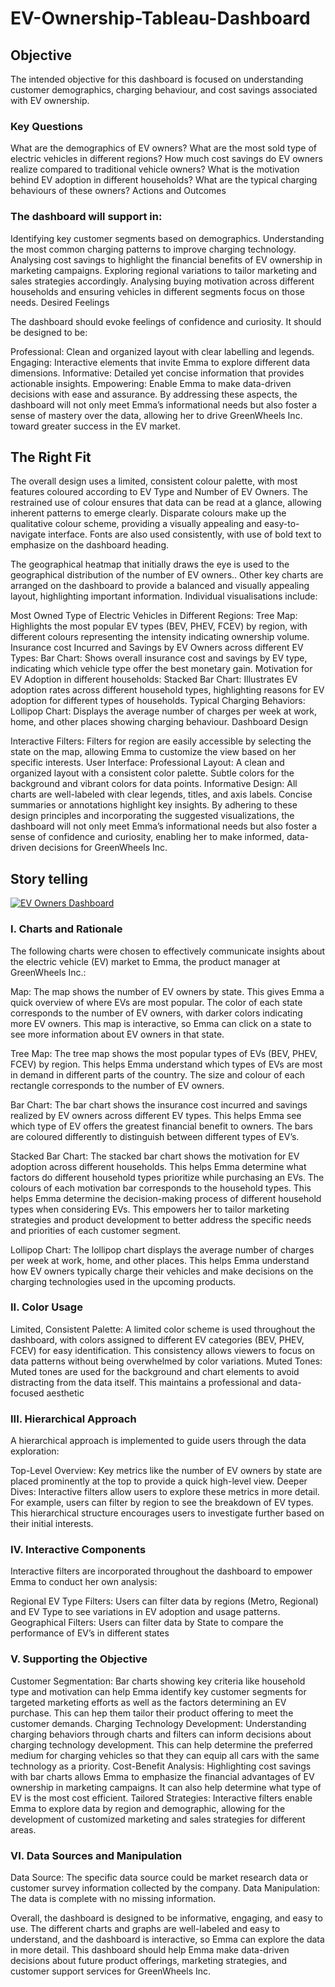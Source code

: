 # EV-Ownership-Tableau-Dashboard

## Objective

The intended objective for this dashboard is focused on understanding customer demographics, charging behaviour, and cost savings associated with EV ownership. 

### Key Questions

What are the demographics of EV owners?
What are the most sold type of electric vehicles in different regions?
How much cost savings do EV owners realize compared to traditional vehicle owners?
What is the motivation behind EV adoption in different households?
What are the typical charging behaviours of these owners?
Actions and Outcomes

### The dashboard will support in:

Identifying key customer segments based on demographics.
Understanding the most common charging patterns to improve charging technology.
Analysing cost savings to highlight the financial benefits of EV ownership in marketing campaigns.
Exploring regional variations to tailor marketing and sales strategies accordingly.
Analysing buying motivation across different households and ensuring vehicles in different segments focus on those needs.
Desired Feelings

The dashboard should evoke feelings of confidence and curiosity. It should be designed to be:

Professional: Clean and organized layout with clear labelling and legends.
Engaging: Interactive elements that invite Emma to explore different data dimensions.
Informative: Detailed yet concise information that provides actionable insights.
Empowering: Enable Emma to make data-driven decisions with ease and assurance.
By addressing these aspects, the dashboard will not only meet Emma’s informational needs but also foster a sense of mastery over the data, allowing her to drive GreenWheels Inc. toward greater success in the EV market.

## The Right Fit

The overall design uses a limited, consistent colour palette, with most features coloured according to EV Type and Number of EV Owners. The restrained use of colour ensures that data can be read at a glance, allowing inherent patterns to emerge clearly. Disparate colours make up the qualitative colour scheme, providing a visually appealing and easy-to-navigate interface. Fonts are also used consistently, with use of bold text to emphasize on the dashboard heading.

The geographical heatmap that initially draws the eye is used to the geographical distribution of the number of EV owners.. Other key charts are arranged on the dashboard to provide a balanced and visually appealing layout, highlighting important information. Individual visualisations include:

Most Owned Type of Electric Vehicles in Different Regions:
Tree Map: Highlights the most popular EV types (BEV, PHEV, FCEV) by region, with different colours representing the intensity indicating ownership volume.
Insurance cost Incurred and Savings by EV Owners across different EV Types:
Bar Chart: Shows overall insurance cost and savings by EV type, indicating which vehicle type offer the best monetary gain.
Motivation for EV Adoption in different households:
Stacked Bar Chart: Illustrates EV adoption rates across different household types, highlighting reasons for EV adoption for different types of households.
Typical Charging Behaviors:
Lollipop Chart: Displays the average number of charges per week at work, home, and other places showing charging behaviour.
Dashboard Design

Interactive Filters:
Filters for region are easily accessible by selecting the state on the map, allowing Emma to customize the view based on her specific interests.
User Interface:
Professional Layout: A clean and organized layout with a consistent color palette. Subtle colors for the background and vibrant colors for data points.
Informative Design: All charts are well-labeled with clear legends, titles, and axis labels. Concise summaries or annotations highlight key insights.
By adhering to these design principles and incorporating the suggested visualizations, the dashboard will not only meet Emma’s informational needs but also foster a sense of confidence and curiosity, enabling her to make informed, data-driven decisions for GreenWheels Inc.

## Story telling

<div class='tableauPlaceholder' id='viz1722578407497' style='position: relative'><noscript><a href='#'><img alt='EV Owners Dashboard ' src='https:&#47;&#47;public.tableau.com&#47;static&#47;images&#47;As&#47;Assignment3_17176517592970&#47;Dashboard2&#47;1_rss.png' style='border: none' /></a></noscript><object class='tableauViz'  style='display:none;'><param name='host_url' value='https%3A%2F%2Fpublic.tableau.com%2F' /> <param name='embed_code_version' value='3' /> <param name='site_root' value='' /><param name='name' value='Assignment3_17176517592970&#47;Dashboard2' /><param name='tabs' value='no' /><param name='toolbar' value='yes' /><param name='static_image' value='https:&#47;&#47;public.tableau.com&#47;static&#47;images&#47;As&#47;Assignment3_17176517592970&#47;Dashboard2&#47;1.png' /> <param name='animate_transition' value='yes' /><param name='display_static_image' value='yes' /><param name='display_spinner' value='yes' /><param name='display_overlay' value='yes' /><param name='display_count' value='yes' /><param name='language' value='en-US' /></object></div>                <script type='text/javascript'>                    var divElement = document.getElementById('viz1722578407497');                    var vizElement = divElement.getElementsByTagName('object')[0];                    if ( divElement.offsetWidth > 800 ) { vizElement.style.width='100%';vizElement.style.height=(divElement.offsetWidth*0.75)+'px';} else if ( divElement.offsetWidth > 500 ) { vizElement.style.width='100%';vizElement.style.height=(divElement.offsetWidth*0.75)+'px';} else { vizElement.style.width='100%';vizElement.style.height='1827px';}                     var scriptElement = document.createElement('script');                    scriptElement.src = 'https://public.tableau.com/javascripts/api/viz_v1.js';                    vizElement.parentNode.insertBefore(scriptElement, vizElement);                </script>

### I. Charts and Rationale

The following charts were chosen to effectively communicate insights about the electric vehicle (EV) market to Emma, the product manager at GreenWheels Inc.:

Map: The map shows the number of EV owners by state. This gives Emma a quick overview of where EVs are most popular. The color of each state corresponds to the number of EV owners, with darker colors indicating more EV owners. This map is interactive, so Emma can click on a state to see more information about EV owners in that state.

Tree Map: The tree map shows the most popular types of EVs (BEV, PHEV, FCEV) by region. This helps Emma understand which types of EVs are most in demand in different parts of the country. The size and colour of each rectangle corresponds to the number of EV owners.

Bar Chart: The bar chart shows the insurance cost incurred and savings realized by EV owners across different EV types. This helps Emma see which type of EV offers the greatest financial benefit to owners. The bars are coloured differently to distinguish between different types of EV’s.

Stacked Bar Chart: The stacked bar chart shows the motivation for EV adoption across different households. This helps Emma determine what factors do different household types prioritize while purchasing an EVs. The colours of each motivation bar corresponds to the household types. This helps Emma determine the decision-making process of different household types when considering EVs. This empowers her to tailor marketing strategies and product development to better address the specific needs and priorities of each customer segment.

Lollipop Chart: The lollipop chart displays the average number of charges per week at work, home, and other places. This helps Emma understand how EV owners typically charge their vehicles and make decisions on the charging technologies used in the upcoming products.

### II. Color Usage

Limited, Consistent Palette: A limited color scheme is used throughout the dashboard, with colors assigned to different EV categories (BEV, PHEV, FCEV) for easy identification. This consistency allows viewers to focus on data patterns without being overwhelmed by color variations.
Muted Tones: Muted tones are used for the background and chart elements to avoid distracting from the data itself. This maintains a professional and data-focused aesthetic

### III. Hierarchical Approach

A hierarchical approach is implemented to guide users through the data exploration:

Top-Level Overview: Key metrics like the number of EV owners by state are placed prominently at the top to provide a quick high-level view.
Deeper Dives: Interactive filters allow users to explore these metrics in more detail. For example, users can filter by region to see the breakdown of EV types. This hierarchical structure encourages users to investigate further based on their initial interests.

### IV. Interactive Components

Interactive filters are incorporated throughout the dashboard to empower Emma to conduct her own analysis:

Regional EV Type Filters: Users can filter data by regions (Metro, Regional) and EV Type to see variations in EV adoption and usage patterns.
Geographical Filters: Users can filter data by State to compare the performance of EV’s in different states

### V. Supporting the Objective

Customer Segmentation: Bar charts showing key criteria like household type and motivation can help Emma identify key customer segments for targeted marketing efforts as well as the factors determining an EV purchase. This can hep them tailor their product offering to meet the customer demands.
Charging Technology Development: Understanding charging behaviors through charts and filters can inform decisions about charging technology development. This can help determine the preferred medium for charging vehicles so that they can equip all cars with the same technology as a priority.
Cost-Benefit Analysis: Highlighting cost savings with bar charts allows Emma to emphasize the financial advantages of EV ownership in marketing campaigns. It can also help determine what type of EV is the most cost efficient.
Tailored Strategies: Interactive filters enable Emma to explore data by region and demographic, allowing for the development of customized marketing and sales strategies for different areas.

### VI. Data Sources and Manipulation

Data Source: The specific data source could be market research data or customer survey information collected by the company.
Data Manipulation: The data is complete with no missing information.

Overall, the dashboard is designed to be informative, engaging, and easy to use. The different charts and graphs are well-labeled and easy to understand, and the dashboard is interactive, so Emma can explore the data in more detail. This dashboard should help Emma make data-driven decisions about future product offerings, marketing strategies, and customer support services for GreenWheels Inc.
